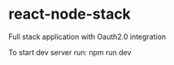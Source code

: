 # react-node-stack
Full stack application with Oauth2.0 integration


To start dev server run: npm run dev
